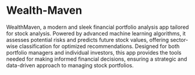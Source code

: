 # Wealth-Maven
WealthMaven, a modern and sleek financial portfolio analysis app tailored for stock analysis. Powered by advanced machine learning algorithms, it assesses potential risks and predicts future stock values, offering sector-wise classification for optimized recommendations. Designed for both portfolio managers and individual investors, this app provides the tools needed for making informed financial decisions, ensuring a strategic and data-driven approach to managing stock portfolios.
